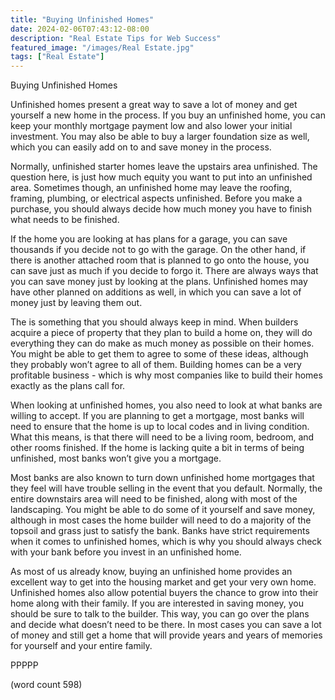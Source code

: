 ```yaml
---
title: "Buying Unfinished Homes"
date: 2024-02-06T07:43:12-08:00
description: "Real Estate Tips for Web Success"
featured_image: "/images/Real Estate.jpg"
tags: ["Real Estate"]
---
```


Buying Unfinished Homes

Unfinished homes present a great way to save a lot of money and get yourself a new home in the process.  If you buy an unfinished home, you can keep your monthly mortgage payment low and also lower your initial investment.  You may also be able to buy a larger foundation size as well, which you can easily add on to and save money in the process.

Normally, unfinished starter homes leave the upstairs area unfinished.  The question here, is just how much equity you want to put into an unfinished area.  Sometimes though, an unfinished home may leave the roofing, framing, plumbing, or electrical aspects unfinished.  Before you make a purchase, you should always decide how much money you have to finish what needs to be finished.

If the home you are looking at has plans for a garage, you can save thousands if you decide not to go with the garage.  On the other hand, if there is another attached room that is planned to go onto the house, you can save just as much if you decide to forgo it.  There are always ways that you can save money just by looking at the plans.  Unfinished homes may have other planned on additions as well, in which you can save a lot of money just by leaving them out.

The is something that you should always keep in mind.  When builders acquire a piece of property that they plan to build a home on, they will do everything they can do make as much money as possible on their homes.  You might be able to get them to agree to some of these ideas, although they probably won’t agree to all of them.  Building homes can be a very profitable business - which is why most companies like to build their homes exactly as the plans call for.

When looking at unfinished homes, you also need to look at what banks are willing to accept.  If you are planning to get a mortgage, most banks will need to ensure that the home is up to local codes and in living condition.  What this means, is that there will need to be a living room, bedroom, and other rooms finished.  If the home is lacking quite a bit in terms of being unfinished, most banks won’t give you a mortgage.

Most banks are also known to turn down unfinished home mortgages that they feel will have trouble selling in the event that you default.  Normally, the entire downstairs area will need to be finished, along with most of the landscaping.  You might be able to do some of it yourself and save money, although in most cases the home builder will need to do a majority of the topsoil and grass just to satisfy the bank.  Banks have strict requirements when it comes to unfinished homes, which is why you should always check with your bank before you invest in an unfinished home.

As most of us already know, buying an unfinished home provides an excellent way to get into the housing market and get your very own home.  Unfinished homes also allow potential buyers the chance to grow into their home along with their family.  If you are interested in saving money, you should be sure to talk to the builder.  This way, you can go over the plans and decide what doesn’t need to be there.  In most cases you can save a lot of money and still get a home that will provide years and years of memories for yourself and your entire family.

PPPPP

(word count 598)
